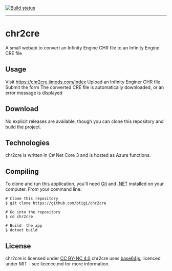 [![Build status](https://ci.appveyor.com/api/projects/status/4e1h882fflq86o1f?svg=true)](https://ci.appveyor.com/project/igi/chr2cre)

---

# chr2cre

A small webapi to convert an Infinity Engine CHR file to an Infinity Engine CRE file

## Usage

Visit https://chr2cre.iimods.com/index
Upload an Infinity Enginer CHR file
Submit the form
The converted CRE file is automatically downloaded, or an error message is displayed


## Download

No explicit releases are available, though you can clone this repository and build the project.


## Technologies

chr2cre is written in C# Net Core 3 and is hosted as Azure functions.


## Compiling

To clone and run this application, you'll need [Git](https://git-scm.com) and [.NET](https://dotnet.microsoft.com/) installed on your computer. From your command line:

```
# Clone this repository
$ git clone https://github.com/btigi/chr2cre

# Go into the repository
$ cd chr2cre

# Build  the app
$ dotnet build
```


## License

chr2cre is licensed under [CC BY-NC 4.0](https://creativecommons.org/licenses/by-nc/4.0/)
chr2cre uses [base64js](https://github.com/beatgammit/base64-js), licenced under MIT - see licence.md for more information.
